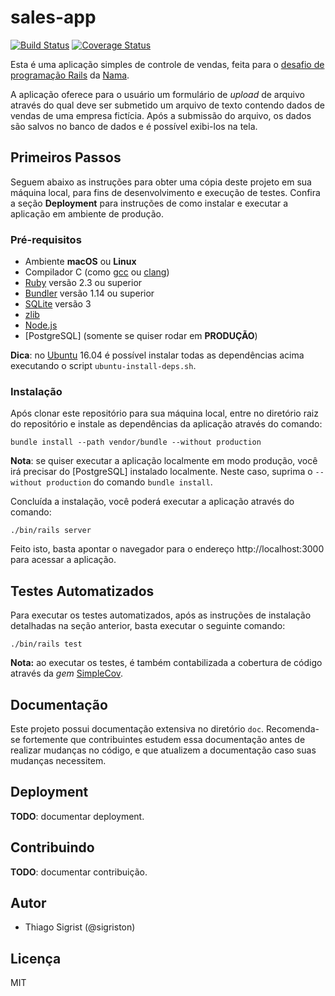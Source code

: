 # sales-app

[![Build Status](https://travis-ci.org/sigriston/sales-app.svg?branch=master)](https://travis-ci.org/sigriston/sales-app) [![Coverage Status](https://coveralls.io/repos/github/sigriston/sales-app/badge.svg?branch=master)](https://coveralls.io/github/sigriston/sales-app?branch=master)

Esta é uma aplicação simples de controle de vendas, feita para o [desafio de
programação Rails] da [Nama].

A aplicação oferece para o usuário um formulário de *upload* de arquivo através
do qual deve ser submetido um arquivo de texto contendo dados de vendas de uma
empresa fictícia. Após a submissão do arquivo, os dados são salvos no banco de
dados e é possível exibi-los na tela.

## Primeiros Passos

Seguem abaixo as instruções para obter uma cópia deste projeto em sua máquina
local, para fins de desenvolvimento e execução de testes. Confira a seção
**Deployment** para instruções de como instalar e executar a aplicação em
ambiente de produção.

### Pré-requisitos

* Ambiente **macOS** ou **Linux**
* Compilador C (como [gcc] ou [clang])
* [Ruby] versão 2.3 ou superior
* [Bundler] versão 1.14 ou superior
* [SQLite] versão 3
* [zlib]
* [Node.js]
* [PostgreSQL] (somente se quiser rodar em **PRODUÇÃO**)

**Dica**: no [Ubuntu] 16.04 é possível instalar todas as dependências acima
executando o script `ubuntu-install-deps.sh`.

### Instalação

Após clonar este repositório para sua máquina local, entre no diretório raiz do
repositório e instale as dependências da aplicação através do comando:

```console
bundle install --path vendor/bundle --without production
```

**Nota**: se quiser executar a aplicação localmente em modo produção, você irá
precisar do [PostgreSQL] instalado localmente. Neste caso, suprima o `--without
production` do comando `bundle install`.

Concluída a instalação, você poderá executar a aplicação através do comando:

```console
./bin/rails server
```

Feito isto, basta apontar o navegador para o endereço http://localhost:3000
para acessar a aplicação.

## Testes Automatizados

Para executar os testes automatizados, após as instruções de instalação
detalhadas na seção anterior, basta executar o seguinte comando:

```console
./bin/rails test
```

**Nota:** ao executar os testes, é também contabilizada a cobertura de código
através da *gem* [SimpleCov].

## Documentação

Este projeto possui documentação extensiva no diretório `doc`. Recomenda-se
fortemente que contribuintes estudem essa documentação antes de realizar
mudanças no código, e que atualizem a documentação caso suas mudanças
necessitem.

## Deployment

**TODO**: documentar deployment.

## Contribuindo

**TODO**: documentar contribuição.

## Autor

* Thiago Sigrist (@sigriston)

## Licença

MIT

[desafio de programação Rails]: https://github.com/9Nama/avaliacao_desenvolvedor
[Nama]: http://nama.ai
[Ruby]: https://www.ruby-lang.org
[Bundler]: http://bundler.io
[gcc]: https://gcc.gnu.org
[clang]: https://clang.llvm.org
[SQLite]: https://www.sqlite.org
[zlib]: http://zlib.net
[Node.js]: https://nodejs.org
[Ubuntu]: https://www.ubuntu.com/download/desktop
[SimpleCov]: https://github.com/colszowka/simplecov
